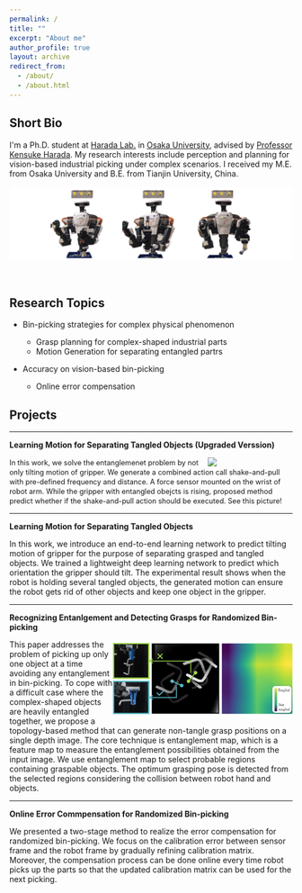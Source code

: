 ```yaml
---
permalink: /
title: ""
excerpt: "About me"
author_profile: true
layout: archive
redirect_from: 
  - /about/
  - /about.html
---    
```

## Short Bio

<span style="width=70%">I'm a Ph.D. student at [Harada Lab.](https://www.roboticmanipulation.org/) in [Osaka University](https://www.osaka-u.ac.jp/en), advised by [Professor Kensuke Harada](http://www.hlab.sys.es.osaka-u.ac.jp/people/harada/). My research interests include perception and planning for vision-based industrial picking under complex scenarios. I received my M.E. from Osaka University and B.E. from Tianjin University, China. </span>


![avatar-w70](/images/frontpage.png)

<br>

## Research Topics

- Bin-picking strategies for complex physical phenomenon
  - Grasp planning for complex-shaped industrial parts
  - Motion Generation for separating entangled partrs

- Accuracy on vision-based bin-picking
  - Online error compensation



## Projects

-----------------

**Learning Motion for Separating Tangled Objects (Upgraded Verssion)**

<span style="font-size:90%;text-align:justify">In this work, <img align="right" width="30%" src="/images/shaking.gif">we solve the entanglemenet problem by not only tilting motion of gripper. We generate a combined action call shake-and-pull with pre-defined frequency and distance. A force sensor mounted on the wrist of robot arm. While the gripper with entangled obejcts is rising, proposed method predict whether if the shake-and-pull action should be executed. See this picture! </span> 

-----------------


**Learning Motion for Separating Tangled Objects**

In this work, we introduce an end-to-end learning network to predict tilting motion of gripper for the purpose of separating grasped and tangled objects. We trained a lightweight deep learning network to predict which orientation the gripper should tilt. The experimental result shows when the robot is holding several tangled objects, the generated motion can ensure the robot gets rid of other objects and keep one object in the gripper. 

-----------------

**Recognizing Entanlgement and Detecting Grasps for Randomized Bin-picking**

<img align="right" width="320" src="/images/emap.jpg">
This paper addresses the problem of picking up only one object at a time avoiding any entanglement in bin-picking. To cope with a difficult case where the complex-shaped objects are heavily entangled together, we propose a topology-based method that can generate non-tangle grasp positions on a single depth image. The core technique is entanglement map, which is a feature map to measure the entanglement possibilities obtained from the input image. We use entanglement map to select probable regions containing graspable objects. The optimum grasping pose is detected from the selected regions considering the collision between robot hand and objects. 

-----------------

**Online Error Commpensation for Randomized Bin-picking**

We presented a two-stage method to realize the error compensation for randomized bin-picking. We focus on the calibration error between sensor frame and the robot frame by gradually refining calibration matrix. Moreover, the compensation process can be done online every time robot picks up the parts so that the updated calibration matrix can be used for the next picking.

